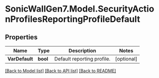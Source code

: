 # SonicWallGen7.Model.SecurityActionProfilesReportingProfileDefault

## Properties

Name | Type | Description | Notes
------------ | ------------- | ------------- | -------------
**VarDefault** | **bool** | Default reporting profile. | [optional] 

[[Back to Model list]](../README.md#documentation-for-models) [[Back to API list]](../README.md#documentation-for-api-endpoints) [[Back to README]](../README.md)

